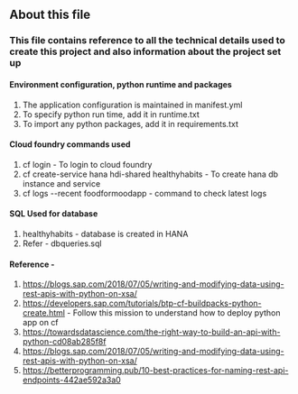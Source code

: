 ## About this file

### This file contains reference to all the technical details used to create this project and also information about the project set up

#### Environment configuration, python runtime and packages

1. The application configuration is maintained in manifest.yml
2. To specify python run time, add it in runtime.txt
3. To import any python packages, add it in requirements.txt

#### Cloud foundry commands used
1. cf login - To login to cloud foundry
2. cf create-service hana hdi-shared healthyhabits - To create hana db instance and service
3. cf logs --recent foodformoodapp - command to check latest logs

#### SQL Used for database

1. healthyhabits - database is created in HANA
2. Refer - dbqueries.sql

#### Reference - 
 1. https://blogs.sap.com/2018/07/05/writing-and-modifying-data-using-rest-apis-with-python-on-xsa/
 2. https://developers.sap.com/tutorials/btp-cf-buildpacks-python-create.html - Follow this mission to understand how to deploy python app on cf
 3. https://towardsdatascience.com/the-right-way-to-build-an-api-with-python-cd08ab285f8f
 4. https://blogs.sap.com/2018/07/05/writing-and-modifying-data-using-rest-apis-with-python-on-xsa/
 5. https://betterprogramming.pub/10-best-practices-for-naming-rest-api-endpoints-442ae592a3a0